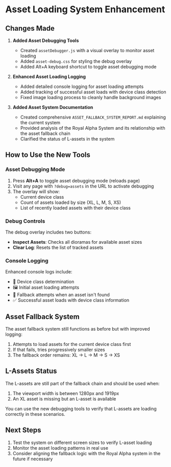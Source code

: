 # Asset Loading System Enhancement

## Changes Made

1. **Added Asset Debugging Tools**
   - Created `assetDebugger.js` with a visual overlay to monitor asset loading
   - Added `asset-debug.css` for styling the debug overlay
   - Added Alt+A keyboard shortcut to toggle asset debugging mode

2. **Enhanced Asset Loading Logging**
   - Added detailed console logging for asset loading attempts
   - Added tracking of successful asset loads with device class detection
   - Fixed image loading process to cleanly handle background images

3. **Added Asset System Documentation**
   - Created comprehensive `ASSET_FALLBACK_SYSTEM_REPORT.md` explaining the current system
   - Provided analysis of the Royal Alpha System and its relationship with the asset fallback chain
   - Clarified the status of L-assets in the system

## How to Use the New Tools

### Asset Debugging Mode

1. Press **Alt+A** to toggle asset debugging mode (reloads page)
2. Visit any page with `?debug=assets` in the URL to activate debugging
3. The overlay will show:
   - Current device class
   - Count of assets loaded by size (XL, L, M, S, XS)
   - List of recently loaded assets with their device class

### Debug Controls

The debug overlay includes two buttons:
- **Inspect Assets**: Checks all dioramas for available asset sizes
- **Clear Log**: Resets the list of tracked assets

### Console Logging

Enhanced console logs include:
- 📐 Device class determination
- 🖼️ Initial asset loading attempts
- 🔄 Fallback attempts when an asset isn't found
- ✅ Successful asset loads with device class information

## Asset Fallback System

The asset fallback system still functions as before but with improved logging:

1. Attempts to load assets for the current device class first
2. If that fails, tries progressively smaller sizes
3. The fallback order remains: XL → L → M → S → XS

## L-Assets Status

The L-assets are still part of the fallback chain and should be used when:
1. The viewport width is between 1280px and 1919px
2. An XL asset is missing but an L-asset is available

You can use the new debugging tools to verify that L-assets are loading correctly in these scenarios.

## Next Steps

1. Test the system on different screen sizes to verify L-asset loading
2. Monitor the asset loading patterns in real use
3. Consider aligning the fallback logic with the Royal Alpha system in the future if necessary
